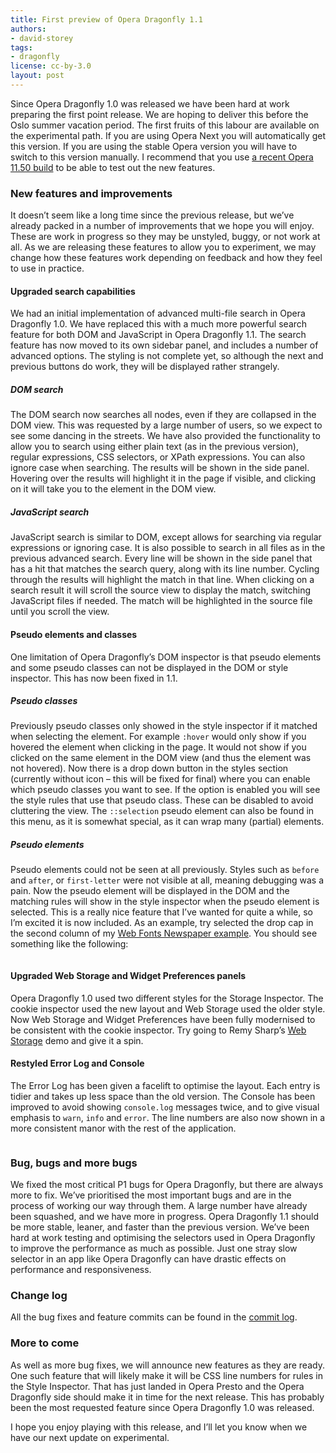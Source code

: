 ```yaml
---
title: First preview of Opera Dragonfly 1.1
authors:
- david-storey
tags:
- dragonfly
license: cc-by-3.0
layout: post
---
```


<p>Since Opera Dragonfly 1.0 was released we have been hard at work preparing the first point release. We are hoping to deliver this before the Oslo summer vacation period. The first fruits of this labour are available on the experimental path. If you are using Opera Next you will automatically get this version. If you are using the stable Opera version you will have to switch to this version manually. I recommend that you use <a href="http://my.opera.com/desktopteam/blog/2011/06/14/happy-tuesday">a recent Opera 11.50 build</a> to be able to test out the new features.</p>

<h3>New features and improvements</h3>

<p>It doesn’t seem like a long time since the previous release, but we’ve already packed in a number of improvements that we hope you will enjoy. These are work in progress so they may be unstyled, buggy, or not work at all. As we are releasing these features to allow you to experiment, we may change how these features work depending on feedback and how  they feel to use in practice.</p>

<h4>Upgraded search capabilities</h4>

<p>We had an initial implementation of advanced multi-file search in Opera Dragonfly 1.0. We have replaced this with a much more powerful search feature for both DOM and JavaScript in Opera Dragonfly 1.1. The search feature has now moved to its own sidebar panel, and includes a number of advanced options. The styling is not complete yet, so although the next and previous buttons do work, they will be displayed rather strangely.</p>

<h5>DOM search</h5>

<p>The DOM search now searches all nodes, even if they are collapsed in the DOM view. This was requested by a large number of users, so we expect to see some dancing in the streets. We have also provided the functionality to allow you to search using either plain text (as in the previous version), regular expressions, CSS selectors, or XPath expressions. You can also ignore case when searching. The results will be shown in the side panel. Hovering over the results will highlight it in the page if visible, and clicking on it will take you to the element in the DOM view.</p>

<h5>JavaScript search</h5>

<p>JavaScript search is similar to DOM, except allows for searching via regular expressions or ignoring case. It is also possible to search in all files as in the previous advanced search. Every line will be shown in the side panel that has a hit that matches the search query, along with its line number. Cycling through the results will highlight the match in that line.  When clicking on a search result it will scroll the source view to display the match, switching JavaScript files if needed. The match will be highlighted in the source file until you scroll the view. </p>

<h4>Pseudo elements and classes</h4>

<p>One limitation of Opera Dragonfly’s DOM inspector is that pseudo elements and some pseudo classes can not be displayed in the DOM or style inspector. This has now been fixed in 1.1. </p>

<h5>Pseudo classes</h5>

<p>Previously pseudo classes only showed in the style inspector if it matched when selecting the element. For example <code>:hover</code> would only show if you hovered the element when clicking in the page. It would not show if you clicked on the same element in the DOM view (and thus the element was not hovered). Now there is a drop down button in the styles section (currently without icon – this will be fixed for final) where you can enable which pseudo classes you want to see. If the option is enabled you will see the style rules that use that pseudo class. These can be disabled to avoid cluttering the view. The <code>::selection</code> pseudo element can also be found in this menu, as it is somewhat special, as it can wrap many (partial) elements.</p>

<h5>Pseudo elements</h5>

<p>Pseudo elements could not be seen at all previously. Styles such as <code>before</code> and <code>after</code>, or <code>first-letter</code> were not visible at all, meaning debugging was a pain. Now the pseudo element will be displayed in the DOM and the matching rules will show in the style inspector when the pseudo element is selected. This is a really nice feature that I’ve wanted for quite a while, so I’m excited it is now included. As an example, try selected the drop cap in the second column of my <a href="http://people.opera.com/dstorey/newspaper-finished.html">Web Fonts Newspaper example</a>. You should see something like the following:</p>

<img src="{{ page.id }}/Screen%20shot%202011-06-14%20at%2022.02.40.png" alt="" />

<h4>Upgraded Web Storage and Widget Preferences panels</h4>

<p>Opera Dragonfly 1.0 used two different styles for the Storage Inspector. The cookie inspector used the new layout and Web Storage used the older style. Now Web Storage and Widget Preferences have been fully modernised to be consistent with the cookie inspector. Try going to Remy Sharp’s <a href="http://html5demos.com/storage">Web Storage</a> demo and give it a spin.</p>

<h4>Restyled Error Log and Console</h4>

<p>The Error Log has been given a facelift to optimise the layout. Each entry is tidier and takes up less space than the old version. The Console has been improved to avoid showing <code>console.log</code> messages twice, and to give visual emphasis to <code>warn</code>, <code>info</code> and <code>error</code>. The line numbers are also now shown in a more consistent manor with the rest of the application.</p>

<img src="{{ page.id }}/Screen%20shot%202011-06-14%20at%2022.37.37.png" alt="" />

<h3>Bug, bugs and more bugs</h3>

<p>We fixed the most critical P1 bugs for Opera Dragonfly, but there are always more to fix. We’ve prioritised the most important bugs and are in the process of working our way through them. A large number have already been squashed, and we have more in progress. Opera Dragonfly 1.1 should be more stable, leaner, and faster than the previous version. We’ve been hard at work testing and optimising the selectors used in Opera Dragonfly to improve the performance as much as possible. Just one stray slow selector in an app like Opera Dragonfly can have drastic effects on performance and responsiveness.</p>

<h3>Change log</h3>

<p>All the bug fixes and feature commits can be found in the <a href="http://dragonfly.opera.com/app/stp-1/experimental/logs/4527.61da8f1362ff.log">commit log</a>.

<h3>More to come</h3>

<p>As well as more bug fixes, we will announce new features as they are ready. One such feature that will likely make it will be CSS line numbers for rules in the Style Inspector. That has just landed in Opera Presto and the Opera Dragonfly side should make it in time for the next release. This has probably been the most requested feature since Opera Dragonfly 1.0 was released.</p>

<p>I hope you enjoy playing with this release, and I’ll let you know when we have our next update on experimental.</p>




</p>
